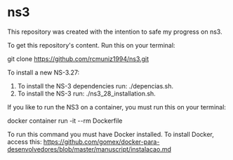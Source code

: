 # ns3
This repository was created with the intention to safe my progress on ns3.

To get this repository's content. Run this on your terminal:

git clone https://github.com/rcmuniz1994/ns3.git

To install a new NS-3.27:

1) To install the NS-3 dependencies run: ./depencias.sh. 
2) To install the NS-3 run: ./ns3_28_installation.sh.

If you like to run the NS3 on a container, you must run this on your terminal:

docker container run -it --rm Dockerfile

To run this command you must have Docker installed. To install Docker, access this: https://github.com/gomex/docker-para-desenvolvedores/blob/master/manuscript/instalacao.md
